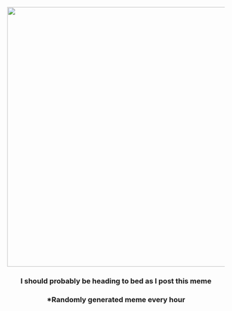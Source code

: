 <p align="center">
        <img src="https://i.redd.it/6aabohgzuil91.jpg" width="600" height="600">
        </p>
        <h3 align="center">I should probably be heading to bed as I post this meme</h3>
        <h3 align="center">*Randomly generated meme every hour</h3>
    